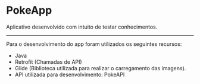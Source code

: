 # PokeApp

Aplicativo desenvolvido com intuito de testar conhecimentos.

---------------------------------------------------------------------

Para o desenvolvimento do app foram utilizados os seguintes recursos:

  - Java
  - Retrofit (Chamadas de API)
  - Glide (Biblioteca utilizada para realizar o carregamento das imagens).
  - API utilizada para desenvolvimento: PokeAPI
